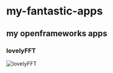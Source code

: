 # my-fantastic-apps

## my openframeworks apps


### lovelyFFT

![lovelyFFT](https://user-images.githubusercontent.com/445226/143584450-875caad9-5949-4dcb-a2b1-1e05e3cbd228.png "lovelyFFT screenshot")


